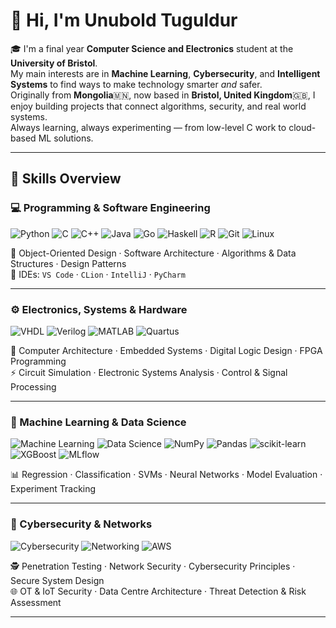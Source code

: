 # 👋 Hi, I'm Unubold Tuguldur

🎓 I'm a final year **Computer Science and Electronics** student at the **University of Bristol**.  
  My main interests are in **Machine Learning**, **Cybersecurity**, and **Intelligent Systems** to find ways to make technology smarter *and* safer.  
  Originally from **Mongolia**🇲🇳, now based in **Bristol, United Kingdom**🇬🇧, I enjoy building projects that connect algorithms, security, and real world systems.  
  Always learning, always experimenting — from low-level C work to cloud-based ML solutions.

---

## 🧰 Skills Overview

### 💻 Programming & Software Engineering
![Python](https://img.shields.io/badge/Python-3776AB?logo=python&logoColor=white)
![C](https://img.shields.io/badge/C-00599C?logo=c&logoColor=white)
![C++](https://img.shields.io/badge/C++-00599C?logo=c%2B%2B&logoColor=white)
![Java](https://img.shields.io/badge/Java-007396?logo=java&logoColor=white)
![Go](https://img.shields.io/badge/Go-00ADD8?logo=go&logoColor=white)
![Haskell](https://img.shields.io/badge/Haskell-5D4F85?logo=haskell&logoColor=white)
![R](https://img.shields.io/badge/R-276DC3?logo=r&logoColor=white)
![Git](https://img.shields.io/badge/Git-F05032?logo=git&logoColor=white)
![Linux](https://img.shields.io/badge/Linux-FCC624?logo=linux&logoColor=black)

🧠 Object-Oriented Design · Software Architecture · Algorithms & Data Structures · Design Patterns  
🧰 IDEs: `VS Code` · `CLion` · `IntelliJ` · `PyCharm`  

---

### ⚙️ Electronics, Systems & Hardware
![VHDL](https://img.shields.io/badge/VHDL-512BD4?logoColor=white)
![Verilog](https://img.shields.io/badge/Verilog-512BD4?logoColor=white)
![MATLAB](https://img.shields.io/badge/MATLAB-0076A8?logo=mathworks&logoColor=white)
![Quartus](https://img.shields.io/badge/Quartus-0078D4?logo=intel&logoColor=white)

🔌 Computer Architecture · Embedded Systems · Digital Logic Design · FPGA Programming  
⚡ Circuit Simulation · Electronic Systems Analysis · Control & Signal Processing  

---

### 🤖 Machine Learning & Data Science
![Machine Learning](https://img.shields.io/badge/Machine%20Learning-ff6600)
![Data Science](https://img.shields.io/badge/Data%20Science-228B22)
![NumPy](https://img.shields.io/badge/NumPy-013243?logo=numpy&logoColor=white)
![Pandas](https://img.shields.io/badge/pandas-150458?logo=pandas&logoColor=white)
![scikit-learn](https://img.shields.io/badge/scikit--learn-F7931E?logo=scikitlearn&logoColor=white)
![XGBoost](https://img.shields.io/badge/XGBoost-FF6600)
![MLflow](https://img.shields.io/badge/MLflow-0194E2?logo=mlflow&logoColor=white)

📊 Regression · Classification · SVMs · Neural Networks · Model Evaluation · Experiment Tracking  

---

### 🔐 Cybersecurity & Networks
![Cybersecurity](https://img.shields.io/badge/Cybersecurity-blueviolet)
![Networking](https://img.shields.io/badge/Networking-1E90FF)
![AWS](https://img.shields.io/badge/AWS-FF9900?logo=amazon-aws&logoColor=white)

🕵️ Penetration Testing · Network Security · Cybersecurity Principles · Secure System Design  
🌐 OT & IoT Security · Data Centre Architecture · Threat Detection & Risk Assessment  

---


